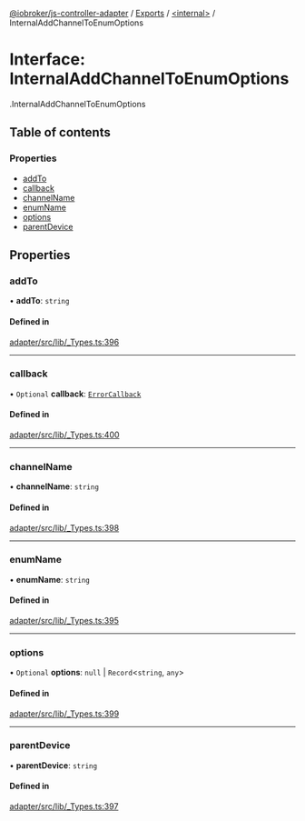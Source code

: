 [@iobroker/js-controller-adapter](../README.md) / [Exports](../modules.md) / [<internal\>](../modules/internal_.md) / InternalAddChannelToEnumOptions

# Interface: InternalAddChannelToEnumOptions

[<internal>](../modules/internal_.md).InternalAddChannelToEnumOptions

## Table of contents

### Properties

- [addTo](internal_.InternalAddChannelToEnumOptions.md#addto)
- [callback](internal_.InternalAddChannelToEnumOptions.md#callback)
- [channelName](internal_.InternalAddChannelToEnumOptions.md#channelname)
- [enumName](internal_.InternalAddChannelToEnumOptions.md#enumname)
- [options](internal_.InternalAddChannelToEnumOptions.md#options)
- [parentDevice](internal_.InternalAddChannelToEnumOptions.md#parentdevice)

## Properties

### addTo

• **addTo**: `string`

#### Defined in

[adapter/src/lib/_Types.ts:396](https://github.com/ioBroker/ioBroker.js-controller/blob/5b321f38/packages/adapter/src/lib/_Types.ts#L396)

___

### callback

• `Optional` **callback**: [`ErrorCallback`](../modules/internal_.md#errorcallback)

#### Defined in

[adapter/src/lib/_Types.ts:400](https://github.com/ioBroker/ioBroker.js-controller/blob/5b321f38/packages/adapter/src/lib/_Types.ts#L400)

___

### channelName

• **channelName**: `string`

#### Defined in

[adapter/src/lib/_Types.ts:398](https://github.com/ioBroker/ioBroker.js-controller/blob/5b321f38/packages/adapter/src/lib/_Types.ts#L398)

___

### enumName

• **enumName**: `string`

#### Defined in

[adapter/src/lib/_Types.ts:395](https://github.com/ioBroker/ioBroker.js-controller/blob/5b321f38/packages/adapter/src/lib/_Types.ts#L395)

___

### options

• `Optional` **options**: ``null`` \| `Record`<`string`, `any`\>

#### Defined in

[adapter/src/lib/_Types.ts:399](https://github.com/ioBroker/ioBroker.js-controller/blob/5b321f38/packages/adapter/src/lib/_Types.ts#L399)

___

### parentDevice

• **parentDevice**: `string`

#### Defined in

[adapter/src/lib/_Types.ts:397](https://github.com/ioBroker/ioBroker.js-controller/blob/5b321f38/packages/adapter/src/lib/_Types.ts#L397)
